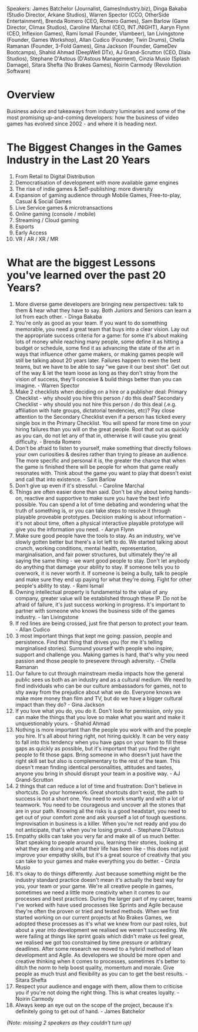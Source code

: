 Speakers: James Batchelor (Journalist, GamesIndustry.biz), Dinga Bakaba (Studio Director, Arkane Studios), Warren Spector (CCO, OtherSide Entertainment), Brenda Romero (CEO, Romero Games), Sam Barlow (Game Director, Climax Studios), Caroline Marchal (CEO, INT./NIGHT), Aaryn Flynn (CEO, Inflexion Games), Rami Ismail (Founder, Vlambeer), Ian Livingstone (Founder, Games Workshop), Allan Cudico (Founder, Twin Drums), Chella Ramanan (Founder, 3-Fold Games), Gina Jackson (Founder, GameDev Bootcamps), Shahid Ahmad (DeepWell DTx), AJ Grand-Scrutton (CEO, Dlala Studios), Stephane D'Astous (D'Astous Management), Cinzia Musio (Splash Damage), Sitara Shefta (No Brakes Games), Noirin Carmody (Revolution Software)

# Overview
Business advice and takeaways from industry luminaries and some of the most promising up-and-coming developers: how the business of video games has evolved since 2002 - and where it is heading next. 

# The Biggest Changes in the Games Industry in the Last 20 Years
1. From Retail to Digital Distribution 
2. Democratisation of development with more available game engines
3. The rise of indie games & Self-publishing: more diversity
4. Expansion of gaming audience through Mobile Games, Free-to-play, Casual & Social Games
5. Live Service games & microtransactions
6. Online gaming (console / mobile)
7. Streaming / Cloud gaming
8. Esports
9. Early Access
10. VR / AR / XR / MR

# What are the biggest Lessons you've learned over the past 20 Years?
1. More diverse game developers are bringing new perspectives: talk to them & hear what they have to say. Both Juniors and Seniors can learn a lot from each other. - Dinga Bakaba
2. You're only as good as your team. If you want to do something memorable, you need a great team that buys into a clear vision. Lay out the appropriate success criteria for a game: for some it's about making lots of money while reaching many people, some define it as hitting a budget or schedule, some find it as advancing the state of the art in ways that influence other game makers, or making games people will still be talking about 20 years later. Failures happen to even the best teams, but we have to be able to say "we gave it our best shot". Get out of the way & let the team loose as long as they don't stray from the vision of success, they'll conceive & build things better than you can imagine. - Warren Spector
3. Make 2 checklists when deciding on a hire or a publisher deal: Primary Checklist - why should you hire this person / do this deal? Secondary Checklist - why should you not hire this person / do this deal (.e.g. affiliation with hate groups, dictatorial tendencies, etc)? Pay close attention to the Secondary Checklist even if a person has ticked every single box in the Primary Checklist. You will spend far more time on your hiring failures than you will on the great people. Root that out as quickly as you can, do not let any of that in, otherwise it will cause you great difficulty. - Brenda Romero
4. Don't be afraid to listen to yourself, make something that directly follows your own curiosities & desires rather than trying to please an audience. The more specific and personal it is, the greater the chance that when the game is finished there will be people for whom that game really resonates with. Think about the game you want to play that doesn't exist and call that into existence. -  Sam Barlow
5. Don't give up even if it's stressful. - Caroline Marchal
6. Things are often easier done than said. Don't be shy about being hands-on, reactive and supportive to make sure you have the best info possible. You can spend a lot of time debating and wondering what the truth of something is, or you can take steps to resolve it through playable proveable prototypes. Decision making is about information - it's not about time, often a physical interactive playable prototype will give you the information you need. - Aaryn Flynn 
7. Make sure good people have the tools to stay. As an industry, we've slowly gotten better but there's a lot left to do. We started talking about crunch, working conditions, mental health, representation, marginalisation, and fair power structures, but ultimately they're all saying the same thing - we want good people to stay. Don't let anybody do anything that damage your ability to stay. If someone tells you to overwork, it is never worth it. If someone is being a bully, talk to people and make sure they end up paying for what they're doing. Fight for other people's ability to stay. - Rami Ismail
8. Owning intellectual property is fundamental to the value of any company, greater value will be established through these IP. Do not be afraid of failure, it's just success working in progress. It's important to partner with someone who knows the business side of the games industry. - Ian Livingstone
9. If red lines are being crossed, just fire that person to protect your team. - Allan Cudico
10. 3 most important things that kept me going: passion, people and persistence. Find that thing that drives you (for me it's telling marginalised stories). Surround yourself with people who inspire, support and challenge you. Making games is hard, that's why you need passion and those people to presevere through adversity. - Chella Ramanan
11. Our failure to cut through mainstream media impacts how the general public sees us both as an industry and as a cultural medium. We need to find individuals who can be our culture ambassadors for games, not to shy away from the prejudice about what we do. Everyone knows we make more money than film and TV, but do we have a bigger cultural impact than they do? - Gina Jackson 
12. If you love what you do, you do it. Don't look for permission, only you can make the things that you love so make what you want and make it unquestionably yours. - Shahid Ahmad
13. Nothing is more important than the people you work with and the poeple you hire. It's all about hiring right, not hiring quickly. It can be very easy to fall into this tendency when you have gaps on your team to fill these gaps as quickly as possible, but it's important that you find the right people to fit those gaps. Bring someone in who doesn't just have the right skill set but also is complementary to the rest of the team. This doesn't mean finding identical personalities, attitudes and tastes, anyone you bring in should disrupt your team in a positive way. - AJ Grand-Scrutton
14. 2 things that can reduce a lot of time and frustration: Don't believe in shortcuts. Do your homework. Great shortcuts don't exist, the path to success is not a short one. You need to work smartly and with a lot of teamwork. You need to be courageous and uncover all the stones that are in your path. Knowing all the risks is a good headstart, you need to get out of your comfort zone and ask yourself a lot of tough questions. Improvisation in business is a killer. When you're not ready and you do not anticipate, that's when you're losing ground. - Stephane D'Astous
15. Empathy skills can take you very far and make all of us much better. Start speaking to people around you, learning their stories, looking at what they are doing and what their life has been like - this does not just improve your empathy skills, but it's a great source of creativity that you can take to your games and make everything you do better. - Cinzia Musio
16. It's okay to do things differently. Just because something might be the industry standard practice doesn't mean it's actually the best way for you, your team or your game. We're all creative people in games, sometimes we need a little more creativity when it comes to our processes and best practices. During the larger part of my career, teams I've worked with have used processes like Sprints and Agile because they're often the proven or tried and tested methods. When we first started working on our current projects at No Brakes Games, we adopted these processes as it's what we knew from our past roles, but about a year into development we realised we weren't succeeding. We were failing at things like sprint goals which didn't make us feel great, we realised we got too constrained by time pressure or arbitrary deadlines. After some research we moved to a hybrid method of lean development and Agile. As developers we should be more open and creative thinking when it comes to processes, sometimes it's better to ditch the norm to help boost quality, momentum and morale. Give people as much trust and flexibility as you can to get the best results. - Sitara Shefta
17. Respect your audience and engage with them, allow them to criticise you if you're not doing the right thing. This is what creates loyalty. - Noirin Carmody
18. Always keep an eye out on the scope of the project, because it's definitely going to get out of hand. - James Batchelor

_(Note: missing 2 speakers as they couldn't turn up)_
